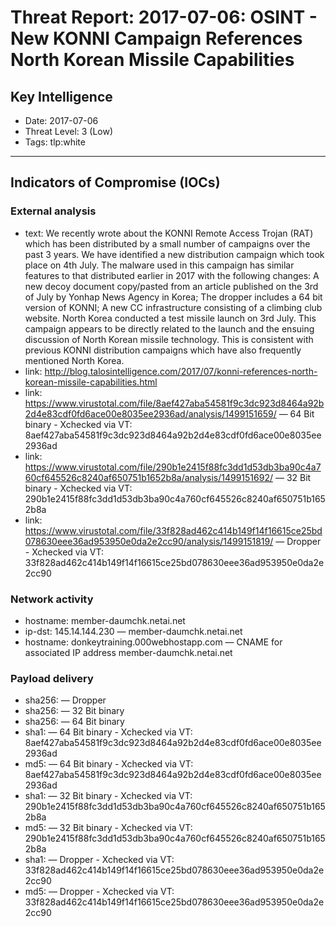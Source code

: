 # Threat Report: 2017-07-06: OSINT - New KONNI Campaign References North Korean Missile Capabilities


## Key Intelligence
* Date: 2017-07-06
* Threat Level: 3 (Low)
* Tags: tlp:white

---

## Indicators of Compromise (IOCs)
### External analysis
* text: We recently wrote about the KONNI Remote Access Trojan (RAT) which has been distributed by a small number of campaigns over the past 3 years. We have identified a new distribution campaign which took place on 4th July. The malware used in this campaign has similar features to that distributed earlier in 2017 with the following changes:
A new decoy document copy/pasted from an article published on the 3rd of July by Yonhap News Agency in Korea;
The dropper includes a 64 bit version of KONNI;
A new CC infrastructure consisting of a climbing club website.
North Korea conducted a test missile launch on 3rd July. This campaign appears to be directly related to the launch and the ensuing discussion of North Korean missile technology. This is consistent with previous KONNI distribution campaigns which have also frequently mentioned North Korea.
* link: http://blog.talosintelligence.com/2017/07/konni-references-north-korean-missile-capabilities.html
* link: https://www.virustotal.com/file/8aef427aba54581f9c3dc923d8464a92b2d4e83cdf0fd6ace00e8035ee2936ad/analysis/1499151659/ — 64 Bit binary - Xchecked via VT: 8aef427aba54581f9c3dc923d8464a92b2d4e83cdf0fd6ace00e8035ee2936ad
* link: https://www.virustotal.com/file/290b1e2415f88fc3dd1d53db3ba90c4a760cf645526c8240af650751b1652b8a/analysis/1499151692/ — 32 Bit binary - Xchecked via VT: 290b1e2415f88fc3dd1d53db3ba90c4a760cf645526c8240af650751b1652b8a
* link: https://www.virustotal.com/file/33f828ad462c414b149f14f16615ce25bd078630eee36ad953950e0da2e2cc90/analysis/1499151819/ — Dropper - Xchecked via VT: 33f828ad462c414b149f14f16615ce25bd078630eee36ad953950e0da2e2cc90

### Network activity
* hostname: member-daumchk.netai.net
* ip-dst: 145.14.144.230 — member-daumchk.netai.net
* hostname: donkeytraining.000webhostapp.com — CNAME for associated IP address member-daumchk.netai.net

### Payload delivery
* sha256: <sha256> — Dropper
* sha256: <sha256> — 32 Bit binary
* sha256: <sha256> — 64 Bit binary
* sha1: <sha1> — 64 Bit binary - Xchecked via VT: 8aef427aba54581f9c3dc923d8464a92b2d4e83cdf0fd6ace00e8035ee2936ad
* md5: <md5> — 64 Bit binary - Xchecked via VT: 8aef427aba54581f9c3dc923d8464a92b2d4e83cdf0fd6ace00e8035ee2936ad
* sha1: <sha1> — 32 Bit binary - Xchecked via VT: 290b1e2415f88fc3dd1d53db3ba90c4a760cf645526c8240af650751b1652b8a
* md5: <md5> — 32 Bit binary - Xchecked via VT: 290b1e2415f88fc3dd1d53db3ba90c4a760cf645526c8240af650751b1652b8a
* sha1: <sha1> — Dropper - Xchecked via VT: 33f828ad462c414b149f14f16615ce25bd078630eee36ad953950e0da2e2cc90
* md5: <md5> — Dropper - Xchecked via VT: 33f828ad462c414b149f14f16615ce25bd078630eee36ad953950e0da2e2cc90
